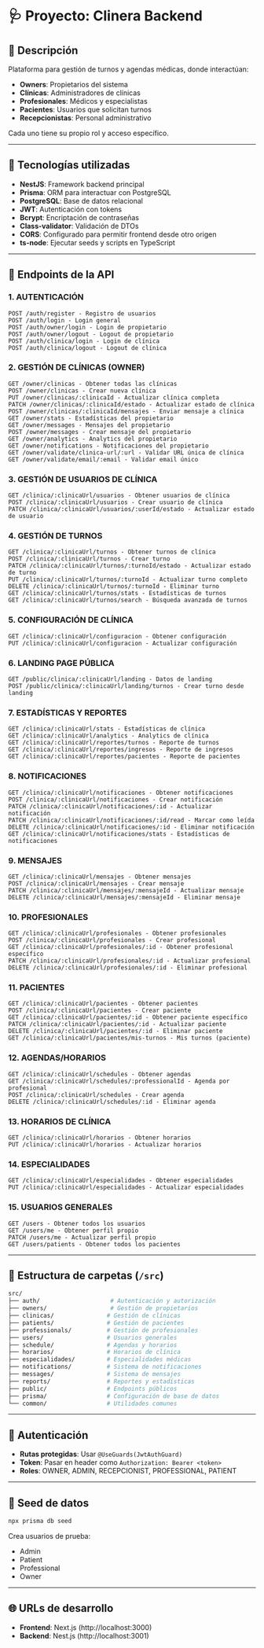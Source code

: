 # 🩺 Proyecto: Clinera Backend

## 📄 Descripción

Plataforma para gestión de turnos y agendas médicas, donde interactúan:

- **Owners**: Propietarios del sistema
- **Clínicas**: Administradores de clínicas
- **Profesionales**: Médicos y especialistas
- **Pacientes**: Usuarios que solicitan turnos
- **Recepcionistas**: Personal administrativo

Cada uno tiene su propio rol y acceso específico.

---

## 🔧 Tecnologías utilizadas

- **NestJS**: Framework backend principal
- **Prisma**: ORM para interactuar con PostgreSQL
- **PostgreSQL**: Base de datos relacional
- **JWT**: Autenticación con tokens
- **Bcrypt**: Encriptación de contraseñas
- **Class-validator**: Validación de DTOs
- **CORS**: Configurado para permitir frontend desde otro origen
- **ts-node**: Ejecutar seeds y scripts en TypeScript

---

## 🚀 Endpoints de la API

### 1. AUTENTICACIÓN
```
POST /auth/register - Registro de usuarios
POST /auth/login - Login general
POST /auth/owner/login - Login de propietario
POST /auth/owner/logout - Logout de propietario
POST /auth/clinica/login - Login de clínica
POST /auth/clinica/logout - Logout de clínica
```

### 2. GESTIÓN DE CLÍNICAS (OWNER)
```
GET /owner/clinicas - Obtener todas las clínicas
POST /owner/clinicas - Crear nueva clínica
PUT /owner/clinicas/:clinicaId - Actualizar clínica completa
PATCH /owner/clinicas/:clinicaId/estado - Actualizar estado de clínica
POST /owner/clinicas/:clinicaId/mensajes - Enviar mensaje a clínica
GET /owner/stats - Estadísticas del propietario
GET /owner/messages - Mensajes del propietario
POST /owner/messages - Crear mensaje del propietario
GET /owner/analytics - Analytics del propietario
GET /owner/notifications - Notificaciones del propietario
GET /owner/validate/clinica-url/:url - Validar URL única de clínica
GET /owner/validate/email/:email - Validar email único
```

### 3. GESTIÓN DE USUARIOS DE CLÍNICA
```
GET /clinica/:clinicaUrl/usuarios - Obtener usuarios de clínica
POST /clinica/:clinicaUrl/usuarios - Crear usuario de clínica
PATCH /clinica/:clinicaUrl/usuarios/:userId/estado - Actualizar estado de usuario
```

### 4. GESTIÓN DE TURNOS
```
GET /clinica/:clinicaUrl/turnos - Obtener turnos de clínica
POST /clinica/:clinicaUrl/turnos - Crear turno
PATCH /clinica/:clinicaUrl/turnos/:turnoId/estado - Actualizar estado de turno
PUT /clinica/:clinicaUrl/turnos/:turnoId - Actualizar turno completo
DELETE /clinica/:clinicaUrl/turnos/:turnoId - Eliminar turno
GET /clinica/:clinicaUrl/turnos/stats - Estadísticas de turnos
GET /clinica/:clinicaUrl/turnos/search - Búsqueda avanzada de turnos
```

### 5. CONFIGURACIÓN DE CLÍNICA
```
GET /clinica/:clinicaUrl/configuracion - Obtener configuración
PUT /clinica/:clinicaUrl/configuracion - Actualizar configuración
```

### 6. LANDING PAGE PÚBLICA
```
GET /public/clinica/:clinicaUrl/landing - Datos de landing
POST /public/clinica/:clinicaUrl/landing/turnos - Crear turno desde landing
```

### 7. ESTADÍSTICAS Y REPORTES
```
GET /clinica/:clinicaUrl/stats - Estadísticas de clínica
GET /clinica/:clinicaUrl/analytics - Analytics de clínica
GET /clinica/:clinicaUrl/reportes/turnos - Reporte de turnos
GET /clinica/:clinicaUrl/reportes/ingresos - Reporte de ingresos
GET /clinica/:clinicaUrl/reportes/pacientes - Reporte de pacientes
```

### 8. NOTIFICACIONES
```
GET /clinica/:clinicaUrl/notificaciones - Obtener notificaciones
POST /clinica/:clinicaUrl/notificaciones - Crear notificación
PATCH /clinica/:clinicaUrl/notificaciones/:id - Actualizar notificación
PATCH /clinica/:clinicaUrl/notificaciones/:id/read - Marcar como leída
DELETE /clinica/:clinicaUrl/notificaciones/:id - Eliminar notificación
GET /clinica/:clinicaUrl/notificaciones/stats - Estadísticas de notificaciones
```

### 9. MENSAJES
```
GET /clinica/:clinicaUrl/mensajes - Obtener mensajes
POST /clinica/:clinicaUrl/mensajes - Crear mensaje
PATCH /clinica/:clinicaUrl/mensajes/:mensajeId - Actualizar mensaje
DELETE /clinica/:clinicaUrl/mensajes/:mensajeId - Eliminar mensaje
```

### 10. PROFESIONALES
```
GET /clinica/:clinicaUrl/profesionales - Obtener profesionales
POST /clinica/:clinicaUrl/profesionales - Crear profesional
GET /clinica/:clinicaUrl/profesionales/:id - Obtener profesional específico
PATCH /clinica/:clinicaUrl/profesionales/:id - Actualizar profesional
DELETE /clinica/:clinicaUrl/profesionales/:id - Eliminar profesional
```

### 11. PACIENTES
```
GET /clinica/:clinicaUrl/pacientes - Obtener pacientes
POST /clinica/:clinicaUrl/pacientes - Crear paciente
GET /clinica/:clinicaUrl/pacientes/:id - Obtener paciente específico
PATCH /clinica/:clinicaUrl/pacientes/:id - Actualizar paciente
DELETE /clinica/:clinicaUrl/pacientes/:id - Eliminar paciente
GET /clinica/:clinicaUrl/pacientes/mis-turnos - Mis turnos (paciente)
```

### 12. AGENDAS/HORARIOS
```
GET /clinica/:clinicaUrl/schedules - Obtener agendas
GET /clinica/:clinicaUrl/schedules/:professionalId - Agenda por profesional
POST /clinica/:clinicaUrl/schedules - Crear agenda
DELETE /clinica/:clinicaUrl/schedules/:id - Eliminar agenda
```

### 13. HORARIOS DE CLÍNICA
```
GET /clinica/:clinicaUrl/horarios - Obtener horarios
PUT /clinica/:clinicaUrl/horarios - Actualizar horarios
```

### 14. ESPECIALIDADES
```
GET /clinica/:clinicaUrl/especialidades - Obtener especialidades
PUT /clinica/:clinicaUrl/especialidades - Actualizar especialidades
```

### 15. USUARIOS GENERALES
```
GET /users - Obtener todos los usuarios
GET /users/me - Obtener perfil propio
PATCH /users/me - Actualizar perfil propio
GET /users/patients - Obtener todos los pacientes
```

---

## 📁 Estructura de carpetas (`/src`)

```bash
src/
├── auth/                    # Autenticación y autorización
├── owners/                  # Gestión de propietarios
├── clinicas/               # Gestión de clínicas
├── patients/               # Gestión de pacientes
├── professionals/          # Gestión de profesionales
├── users/                  # Usuarios generales
├── schedule/               # Agendas y horarios
├── horarios/               # Horarios de clínica
├── especialidades/         # Especialidades médicas
├── notifications/          # Sistema de notificaciones
├── messages/               # Sistema de mensajes
├── reports/                # Reportes y estadísticas
├── public/                 # Endpoints públicos
├── prisma/                 # Configuración de base de datos
└── common/                 # Utilidades comunes
```

---

## 🔑 Autenticación

- **Rutas protegidas**: Usar `@UseGuards(JwtAuthGuard)`
- **Token**: Pasar en header como `Authorization: Bearer <token>`
- **Roles**: OWNER, ADMIN, RECEPCIONIST, PROFESSIONAL, PATIENT

---

## 🧪 Seed de datos

```bash
npx prisma db seed
```

Crea usuarios de prueba:
- Admin
- Patient
- Professional
- Owner

---

## 🌐 URLs de desarrollo

- **Frontend**: Next.js (http://localhost:3000)
- **Backend**: Nest.js (http://localhost:3001)
